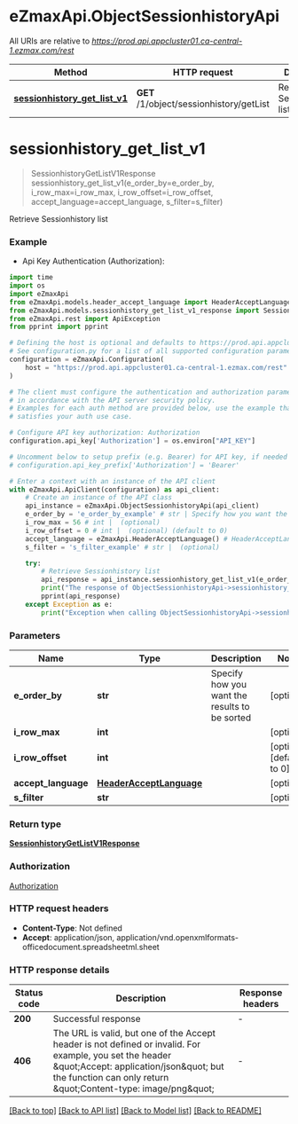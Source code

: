 # eZmaxApi.ObjectSessionhistoryApi

All URIs are relative to *https://prod.api.appcluster01.ca-central-1.ezmax.com/rest*

Method | HTTP request | Description
------------- | ------------- | -------------
[**sessionhistory_get_list_v1**](ObjectSessionhistoryApi.md#sessionhistory_get_list_v1) | **GET** /1/object/sessionhistory/getList | Retrieve Sessionhistory list


# **sessionhistory_get_list_v1**
> SessionhistoryGetListV1Response sessionhistory_get_list_v1(e_order_by=e_order_by, i_row_max=i_row_max, i_row_offset=i_row_offset, accept_language=accept_language, s_filter=s_filter)

Retrieve Sessionhistory list

### Example

* Api Key Authentication (Authorization):
```python
import time
import os
import eZmaxApi
from eZmaxApi.models.header_accept_language import HeaderAcceptLanguage
from eZmaxApi.models.sessionhistory_get_list_v1_response import SessionhistoryGetListV1Response
from eZmaxApi.rest import ApiException
from pprint import pprint

# Defining the host is optional and defaults to https://prod.api.appcluster01.ca-central-1.ezmax.com/rest
# See configuration.py for a list of all supported configuration parameters.
configuration = eZmaxApi.Configuration(
    host = "https://prod.api.appcluster01.ca-central-1.ezmax.com/rest"
)

# The client must configure the authentication and authorization parameters
# in accordance with the API server security policy.
# Examples for each auth method are provided below, use the example that
# satisfies your auth use case.

# Configure API key authorization: Authorization
configuration.api_key['Authorization'] = os.environ["API_KEY"]

# Uncomment below to setup prefix (e.g. Bearer) for API key, if needed
# configuration.api_key_prefix['Authorization'] = 'Bearer'

# Enter a context with an instance of the API client
with eZmaxApi.ApiClient(configuration) as api_client:
    # Create an instance of the API class
    api_instance = eZmaxApi.ObjectSessionhistoryApi(api_client)
    e_order_by = 'e_order_by_example' # str | Specify how you want the results to be sorted (optional)
    i_row_max = 56 # int |  (optional)
    i_row_offset = 0 # int |  (optional) (default to 0)
    accept_language = eZmaxApi.HeaderAcceptLanguage() # HeaderAcceptLanguage |  (optional)
    s_filter = 's_filter_example' # str |  (optional)

    try:
        # Retrieve Sessionhistory list
        api_response = api_instance.sessionhistory_get_list_v1(e_order_by=e_order_by, i_row_max=i_row_max, i_row_offset=i_row_offset, accept_language=accept_language, s_filter=s_filter)
        print("The response of ObjectSessionhistoryApi->sessionhistory_get_list_v1:\n")
        pprint(api_response)
    except Exception as e:
        print("Exception when calling ObjectSessionhistoryApi->sessionhistory_get_list_v1: %s\n" % e)
```



### Parameters

Name | Type | Description  | Notes
------------- | ------------- | ------------- | -------------
 **e_order_by** | **str**| Specify how you want the results to be sorted | [optional] 
 **i_row_max** | **int**|  | [optional] 
 **i_row_offset** | **int**|  | [optional] [default to 0]
 **accept_language** | [**HeaderAcceptLanguage**](.md)|  | [optional] 
 **s_filter** | **str**|  | [optional] 

### Return type

[**SessionhistoryGetListV1Response**](SessionhistoryGetListV1Response.md)

### Authorization

[Authorization](../README.md#Authorization)

### HTTP request headers

 - **Content-Type**: Not defined
 - **Accept**: application/json, application/vnd.openxmlformats-officedocument.spreadsheetml.sheet

### HTTP response details
| Status code | Description | Response headers |
|-------------|-------------|------------------|
**200** | Successful response |  -  |
**406** | The URL is valid, but one of the Accept header is not defined or invalid. For example, you set the header \&quot;Accept: application/json\&quot; but the function can only return \&quot;Content-type: image/png\&quot; |  -  |

[[Back to top]](#) [[Back to API list]](../README.md#documentation-for-api-endpoints) [[Back to Model list]](../README.md#documentation-for-models) [[Back to README]](../README.md)

